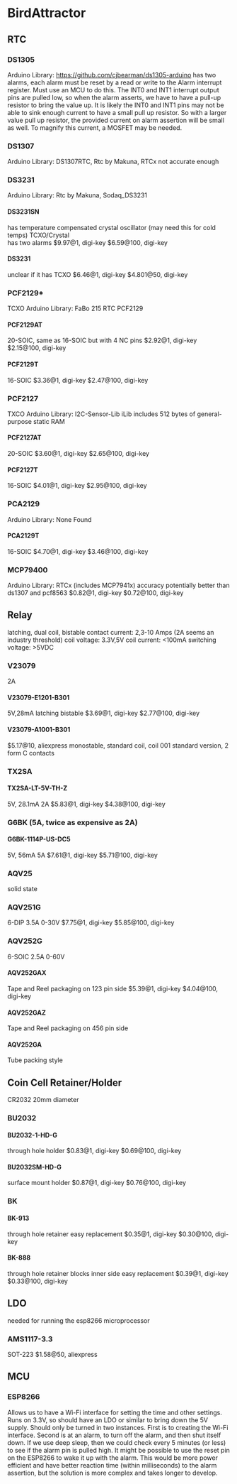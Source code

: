 # BirdAttractor

## RTC

### DS1305
Arduino Library: https://github.com/cjbearman/ds1305-arduino
has two alarms, each alarm must be reset by a read or write to the Alarm interrupt register. Must use an MCU to do this.
The INT0 and INT1 interrupt output pins are pulled low, so when the alarm asserts, we have to have a pull-up resistor to bring the value up.
It is likely the INT0 and INT1 pins may not be able to sink enough current to have a small pull up resistor. So with a larger value pull up resistor, the provided current on alarm assertion will be small as well. To magnify this current, a MOSFET may be needed.

### DS1307
Arduino Library: DS1307RTC, Rtc by Makuna, RTCx 
not accurate enough

### DS3231
Arduino Library: Rtc by Makuna, Sodaq_DS3231
#### DS3231SN
has temperature compensated crystal oscillator (may need this for cold temps)
 TCXO/Crystal	
has two alarms
$9.97@1, digi-key
$6.59@100, digi-key
#### DS3231
unclear if it has TCXO
$6.46@1, digi-key
$4.801@50, digi-key


### PCF2129*
TCXO
Arduino Library: FaBo 215 RTC PCF2129
#### PCF2129AT
20-SOIC, same as 16-SOIC but with 4 NC pins
$2.92@1, digi-key
$2.15@100, digi-key
#### PCF2129T
16-SOIC
$3.36@1, digi-key
$2.47@100, digi-key

### PCF2127
TXCO
Arduino Library: I2C-Sensor-Lib iLib
includes 512 bytes of general-purpose static RAM
#### PCF2127AT
20-SOIC
$3.60@1, digi-key
$2.65@100, digi-key
#### PCF2127T
16-SOIC
$4.01@1, digi-key
$2.95@100, digi-key

### PCA2129
Arduino Library: None Found
#### PCA2129T
16-SOIC
$4.70@1, digi-key
$3.46@100, digi-key

### MCP79400
Arduino Library: RTCx (includes MCP7941x)
accuracy potentially better than ds1307 and pcf8563
$0.82@1, digi-key
$0.72@100, digi-key



## Relay
latching, dual coil, bistable
contact current: 2,3-10 Amps (2A seems an industry threshold)
coil voltage: 3.3V,5V
coil current: <100mA
switching voltage: >5VDC


### V23079
2A
#### V23079-E1201-B301
5V,28mA
latching
bistable
$3.69@1, digi-key
$2.77@100, digi-key
#### V23079-A1001-B301
$5.17@10, aliexpress
monostable, standard coil, coil 001
standard version, 2 form C contacts

### TX2SA
#### TX2SA-LT-5V-TH-Z
5V, 28.1mA
2A
$5.83@1, digi-key
$4.38@100, digi-key

### G6BK (5A, twice as expensive as 2A)
#### G6BK-1114P-US-DC5
5V, 56mA
5A
$7.61@1, digi-key
$5.71@100, digi-key

### AQV25
solid state
### AQV251G
6-DIP
3.5A
0-30V
$7.75@1, digi-key
$5.85@100, digi-key
### AQV252G
6-SOIC
2.5A
0-60V
#### AQV252GAX
Tape and Reel packaging on 123 pin side
$5.39@1, digi-key
$4.04@100, digi-key
#### AQV252GAZ
Tape and Reel packaging on 456 pin side
#### AQV252GA
Tube packing style



## Coin Cell Retainer/Holder
CR2032
20mm diameter
### BU2032
#### BU2032-1-HD-G
through hole holder
$0.83@1, digi-key
$0.69@100, digi-key
#### BU2032SM-HD-G
surface mount holder
$0.87@1, digi-key
$0.76@100, digi-key
### BK
#### BK-913
through hole retainer
easy replacement
$0.35@1, digi-key
$0.30@100, digi-key
#### BK-888
through hole retainer
blocks inner side
easy replacement
$0.39@1, digi-key
$0.33@100, digi-key


## LDO
needed for running the esp8266 microprocessor
### AMS1117-3.3
SOT-223
$1.58@50, aliexpress

## MCU
### ESP8266
Allows us to have a Wi-Fi interface for setting the time and other settings.
Runs on 3.3V, so should have an LDO or similar to bring down the 5V supply.
Should only be turned in two instances. First is to creating the Wi-Fi interface. Second is at an alarm, to turn off the alarm, and then shut itself down. If we use deep sleep, then we could check every 5 minutes (or less) to see if the alarm pin is pulled high.
It might be possible to use the reset pin on the ESP8266 to wake it up with the alarm. This would be more power efficient and have better reaction time (within milliseconds) to the alarm assertion, but the solution is more complex and takes longer to develop.



